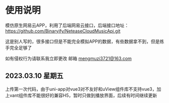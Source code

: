 # 使用说明

模仿原生网易云APP，利用了后端网易云接口，后端接口地址：https://github.com/Binaryify/NeteaseCloudMusicApi.git

这是别人写的，很多接口但是不能完全模拟APP的数据，有些数据拿不到，但是练手完全足够了

如有侵权行为请联系我立即更改 邮箱 mengmuzi3721@163.com

## 2023.03.10 星期五

上传第一次代码，由于uni-app对vue3对不友好和uView组件库不支持vue3，加上vant组件库不能很好的兼容H5，暂时只做到播放界面，后续有时间继续更新